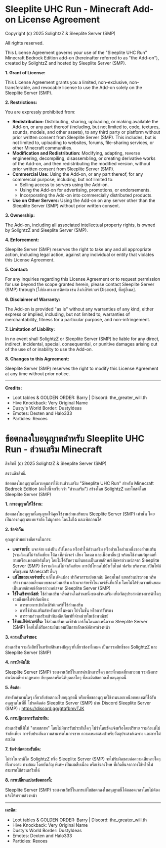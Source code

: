 # Sleeplite UHC Run - Minecraft Add-on License Agreement

Copyright (c) 2025 SolightzZ & Sleeplite Server (SMP)

All rights reserved.

This License Agreement governs your use of the "Sleeplite UHC Run" Minecraft Bedrock Edition add-on (hereinafter referred to as "the Add-on"), created by SolightzZ and hosted by Sleeplite Server (SMP).

**1. Grant of License:**

This License Agreement grants you a limited, non-exclusive, non-transferable, and revocable license to use the Add-on solely on the Sleeplite Server (SMP).

**2. Restrictions:**

You are expressly prohibited from:

- **Redistribution:** Distributing, sharing, uploading, or making available the Add-on, or any part thereof (including, but not limited to, code, textures, sounds, models, and other assets), to any third party or platform without prior written consent from Sleeplite Server (SMP). This includes, but is not limited to, uploading to websites, forums, file-sharing services, or other Minecraft communities.
- **Modification and Redistribution:** Modifying, adapting, reverse engineering, decompiling, disassembling, or creating derivative works of the Add-on, and then redistributing the modified version, without prior written consent from Sleeplite Server (SMP).
- **Commercial Use:** Using the Add-on, or any part thereof, for any commercial purpose, including, but not limited to:
  - Selling access to servers using the Add-on.
  - Using the Add-on for advertising, promotions, or endorsements.
  - Incorporating the Add-on into commercially distributed products.
- **Use on Other Servers:** Using the Add-on on any server other than the Sleeplite Server (SMP) without prior written consent.

**3. Ownership:**

The Add-on, including all associated intellectual property rights, is owned by SolightzZ and Sleeplite Server (SMP).

**4. Enforcement:**

Sleeplite Server (SMP) reserves the right to take any and all appropriate action, including legal action, against any individual or entity that violates this License Agreement.

**5. Contact:**

For any inquiries regarding this License Agreement or to request permission for use beyond the scope granted herein, please contact Sleeplite Server (SMP) through [ใส่ช่องทางการติดต่อ เช่น ลิงก์เซิร์ฟเวอร์ Discord, ที่อยู่อีเมล].

**6. Disclaimer of Warranty:**

The Add-on is provided "as is" without any warranties of any kind, either express or implied, including, but not limited to, warranties of merchantability, fitness for a particular purpose, and non-infringement.

**7. Limitation of Liability:**

In no event shall SolightzZ or Sleeplite Server (SMP) be liable for any direct, indirect, incidental, special, consequential, or punitive damages arising out of the use of or inability to use the Add-on.

**8. Changes to this Agreement:**

Sleeplite Server (SMP) reserves the right to modify this License Agreement at any time without prior notice.

---

**Credits:**

- Loot tables & GOLDEN ORDER: Barry | Discord: the_greater_will.th
- Hive Knockback: Very Original Name
- Dusty's World Border: DustyIdeas
- Emotes: Dexten and Halo333
- Particles: Rexoes

# ข้อตกลงใบอนุญาตสำหรับ Sleeplite UHC Run - ส่วนเสริม Minecraft

ลิขสิทธิ์ (c) 2025 SolightzZ & Sleeplite Server (SMP)

สงวนลิขสิทธิ์.

ข้อตกลงใบอนุญาตนี้ควบคุมการใช้งานส่วนเสริม "Sleeplite UHC Run" สำหรับ Minecraft Bedrock Edition (ต่อไปนี้จะเรียกว่า "ส่วนเสริม") สร้างโดย SolightzZ และโฮสต์โดย Sleeplite Server (SMP)

**1. การอนุญาตให้ใช้งาน:**

ข้อตกลงใบอนุญาตนี้อนุญาตให้คุณใช้งานส่วนเสริมบน Sleeplite Server (SMP) เท่านั้น โดยเป็นการอนุญาตแบบจำกัด ไม่ผูกขาด โอนไม่ได้ และเพิกถอนได้

**2. ข้อจำกัด:**

คุณถูกห้ามอย่างชัดเจนในการ:

- **แจกจ่ายซ้ำ:** แจกจ่าย แบ่งปัน อัปโหลด หรือทำให้ส่วนเสริม หรือส่วนใดส่วนหนึ่งของส่วนเสริม (รวมถึงแต่ไม่จำกัดเพียง โค้ด เท็กซ์เจอร์ เสียง โมเดล และเนื้อหาอื่นๆ) พร้อมใช้งานแก่บุคคลที่สามหรือแพลตฟอร์มใดๆ โดยไม่ได้รับความยินยอมเป็นลายลักษณ์อักษรล่วงหน้าจาก Sleeplite Server (SMP) ซึ่งรวมถึงแต่ไม่จำกัดเพียง การอัปโหลดไปยังเว็บไซต์ ฟอรัม บริการแบ่งปันไฟล์ หรือชุมชน Minecraft อื่นๆ
- **แก้ไขและแจกจ่ายซ้ำ:** แก้ไข ดัดแปลง ทำวิศวกรรมย้อนกลับ ดีคอมไพล์ แยกส่วนประกอบ หรือสร้างงานลอกเลียนแบบของส่วนเสริม แล้วแจกจ่ายซ้ำในเวอร์ชันที่แก้ไข โดยไม่ได้รับความยินยอมเป็นลายลักษณ์อักษรล่วงหน้าจาก Sleeplite Server (SMP)
- **ใช้ในเชิงพาณิชย์:** ใช้ส่วนเสริม หรือส่วนใดส่วนหนึ่งของส่วนเสริม เพื่อวัตถุประสงค์ทางการค้าใดๆ รวมถึงแต่ไม่จำกัดเพียง:
  - การขายการเข้าถึงเซิร์ฟเวอร์ที่ใช้ส่วนเสริม
  - การใช้ส่วนเสริมสำหรับการโฆษณา โปรโมชั่น หรือการรับรอง
  - การรวมส่วนเสริมเข้ากับผลิตภัณฑ์ที่จำหน่ายในเชิงพาณิชย์
- **ใช้บนเซิร์ฟเวอร์อื่น:** ใช้ส่วนเสริมบนเซิร์ฟเวอร์อื่นใดนอกเหนือจาก Sleeplite Server (SMP) โดยไม่ได้รับความยินยอมเป็นลายลักษณ์อักษรล่วงหน้า

**3. ความเป็นเจ้าของ:**

ส่วนเสริม รวมถึงสิทธิ์ในทรัพย์สินทางปัญญาที่เกี่ยวข้องทั้งหมด เป็นกรรมสิทธิ์ของ SolightzZ และ Sleeplite Server (SMP)

**4. การบังคับใช้:**

Sleeplite Server (SMP) ขอสงวนสิทธิ์ในการดำเนินการใดๆ และทั้งหมดที่เหมาะสม รวมถึงการดำเนินคดีทางกฎหมาย กับบุคคลหรือนิติบุคคลใดๆ ที่ละเมิดข้อตกลงใบอนุญาตนี้

**5. ติดต่อ:**

สำหรับคำถามใดๆ เกี่ยวกับข้อตกลงใบอนุญาตนี้ หรือเพื่อขออนุญาตใช้งานนอกเหนือขอบเขตที่ได้รับอนุญาตในที่นี้ โปรดติดต่อ Sleeplite Server (SMP) ผ่าน Discord Sleeplite Server (SMP) : https://discord.gg/gtqfbmvTJK

**6. การปฏิเสธการรับประกัน:**

ส่วนเสริมนี้มีให้ "ตามสภาพ" โดยไม่มีการรับประกันใดๆ ไม่ว่าโดยชัดแจ้งหรือโดยปริยาย รวมถึงแต่ไม่จำกัดเพียง การรับประกันความสามารถในการขาย ความเหมาะสมสำหรับวัตถุประสงค์เฉพาะ และการไม่ละเมิด

**7. ข้อจำกัดความรับผิด:**

ไม่ว่าในกรณีใด SolightzZ หรือ Sleeplite Server (SMP) จะไม่รับผิดชอบต่อความเสียหายใดๆ ทั้งทางตรง ทางอ้อม โดยบังเอิญ พิเศษ เป็นผลสืบเนื่อง หรือเชิงลงโทษ ที่เกิดขึ้นจากการใช้หรือไม่สามารถใช้ส่วนเสริมได้

**8. การเปลี่ยนแปลงข้อตกลงนี้:**

Sleeplite Server (SMP) ขอสงวนสิทธิ์ในการแก้ไขข้อตกลงใบอนุญาตนี้ได้ตลอดเวลาโดยไม่ต้องแจ้งให้ทราบล่วงหน้า

---

**เครดิต:**

- Loot tables & GOLDEN ORDER: Barry | Discord: the_greater_will.th
- Hive Knockback: Very Original Name
- Dusty's World Border: DustyIdeas
- Emotes: Dexten and Halo333
- Particles: Rexoes

